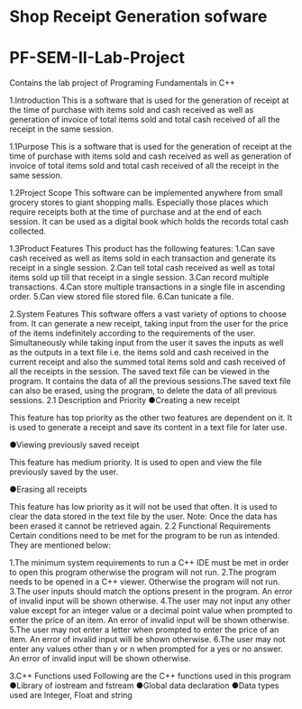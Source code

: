 # Shop Receipt Generation sofware
# PF-SEM-II-Lab-Project
Contains the lab project of Programing Fundamentals in C++

1.Introduction
This is a software that is used for the generation of receipt at the time of purchase with items sold and cash received as well as generation of invoice of total items sold and total cash received of all the receipt in the same session.

1.1Purpose 
This is a software that is used for the generation of receipt at the time of purchase with items sold and cash received as well as generation of invoice of total items sold and total cash received of all the receipt in the same session.

1.2Project Scope
This software can be implemented anywhere from small grocery stores to giant shopping malls. Especially those places which require receipts both at the time of purchase and at the end of each session. It can be used as a digital book which holds the records total cash collected.

1.3Product Features
This product has the following features:
1.Can save cash received as well as items sold in each transaction and generate its receipt in a single session.
2.Can tell total cash received as well as total items sold up till that receipt in a single session.
3.Can record multiple transactions.
4.Can store multiple transactions in a single file in ascending order.
5.Can view stored file stored file.
6.Can tunicate a file.



2.System Features
This software offers a vast variety of options to choose from. It can generate a new receipt, taking input from the user for the price of the items indefinitely according to the requirements of the user. Simultaneously while taking input from the user it saves the inputs as well as the outputs in a text file i.e. the items sold and cash received in the current receipt and also the summed total items sold and cash received of all the receipts in the session. The saved text file can be viewed in the program. It contains the data of all the previous sessions.The saved text file can also be erased, using the program, to delete the data of all previous sessions.
2.1	Description and Priority
●Creating a new receipt

This feature has top priority as the other two features are dependent on it. It is used to generate a receipt and save its content in a text file for later use.

●Viewing previously saved receipt

This feature has medium priority. It is used to open and view the file previously saved by the user.

●Erasing all receipts

This feature has low priority as it will not be used that often. It is used to clear the data stored in the text file by the user.
Note: Once the data has been erased it cannot be retrieved again.
2.2	Functional Requirements
Certain conditions need to be met for the program to be run as intended. They are mentioned below:

1.The minimum system requirements to run a C++ IDE must be met in order to open this program otherwise the program will not run.
2.The program needs to be opened in a C++ viewer. Otherwise the program will not run.
3.The user inputs should match the options present in the program. An error of invalid input will be shown otherwise.
4.The user may not input any other value except for an integer value or a decimal point value when prompted to enter the price of an item. An error of invalid input will be shown otherwise.
5.The user may not enter a letter when prompted to enter the price of an item. An error of invalid input will be shown otherwise.
6.The user may not enter any values other than y or n when prompted for a yes or no answer. An error of invalid input will be shown otherwise.

3.C++ Functions used
 Following are the C++ functions used in this program
●Library of iostream and fstream
●Global data declaration
●Data types used are Integer, Float and string
